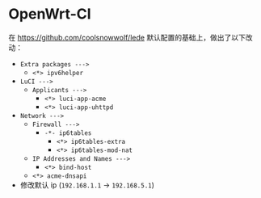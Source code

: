 # OpenWrt-CI

在 https://github.com/coolsnowwolf/lede 默认配置的基础上，做出了以下改动：

- `Extra packages --->`
  - `<*> ipv6helper`
- `LuCI --->`
  - `Applicants --->`
    - `<*> luci-app-acme`
    - `<*> luci-app-uhttpd`
- `Network --->`
  - `Firewall --->`
    - `-*- ip6tables`
      - `<*> ip6tables-extra`
      - `<*> ip6tables-mod-nat`
  - `IP Addresses and Names --->`
    - `<*> bind-host`
  - `<*> acme-dnsapi`
- 修改默认 ip (`192.168.1.1` -> `192.168.5.1`)
